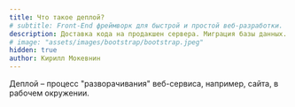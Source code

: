 ```yaml
---
title: Что такое деплой?
# subtitle: Front-End фреймворк для быстрой и простой веб-разработки.
description: Доставка кода на продакшен сервера. Миграция базы данных.
# image: "assets/images/bootstrap/bootstrap.jpeg"
hidden: true
author: Кирилл Мокевнин
---
```


Деплой – процесс "разворачивания" веб-сервиса, например, сайта, в рабочем окружении.
